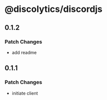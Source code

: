 # @discolytics/discordjs

## 0.1.2

### Patch Changes

- add readme

## 0.1.1

### Patch Changes

- initiate client
